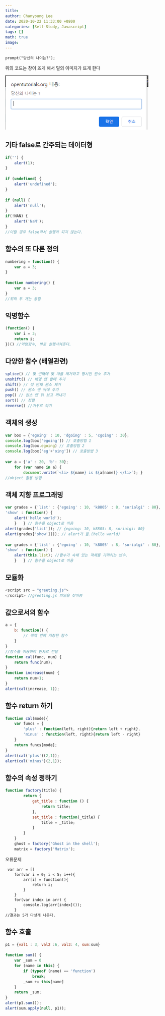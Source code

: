 ```yaml
---
title: 
author: Chanyoung Lee
date: 2020-10-22 11:33:00 +0800
categories: [Self-Study, Javascript]
tags: []
math: true
image: 
---
```


```
prompt("당신의 나이는?"); 
```
위의 코드는 창이 뜨게 해서 밑의 이미지가 뜨게 한다

![prompt](/assets/img/Javascript/prompt.png)


## 기타 false로 간주되는 데이터형
``` javascript
if('') {
    alert(1);
}
  
if (undefined) {
    alert('undefined');
}

if (null) {
    alert('null');
}
if(!NAN) {
    alert('NaN');
}
//이럴 경우 false라서 실행이 되지 않는다. 
```

## 함수의 또 다른 정의
```javascript
numbering = function() {
    var a = 3;
}

function numbering() {
    var a = 3;
}
//위의 두 개는 동일
```
## 익명함수
```javascript
(function() {
    var i = 3;
    return i;
})() //익명함수, 바로 실행시켜준다.
```

## 다양한 함수 (배열관련)

```javascript
splice() // 몇 번째에 몇 개를 제거하고 명시된 원소 추가
unshift() // 배열 맨 앞에 추가
shift() // 첫 번째 원소 제거
push() // 원소 맨 뒤에 추가
pop() // 원소 맨 뒤 보고 꺼내기 
sort() // 정렬
reverse() //거꾸로 하기  
```

## 객체의 생성

```javascript
var box = {'egoing' : 10, 'dgoing' : 5, 'cgoing' : 30};
console.log(box['egoing']) // 호출방법 1 
console.log(box.egoing) // 호출방법 2
console.log(box['eg'+'oing']) // 호출방법 3

var a = {'a' : 20, 'b': 30};
    for (var name in a) {
        document.write(`<li> ${name} is ${a[name]} </li>`); } 
//object 활용 방법
```

## 객체 지향 프로그래밍

```javascript
var grades = {'list' : {'egoing' : 10, 'k8805' : 8, 'sorialgi' : 80}, 
'show' : function() {
    alert('hello world');
    }   } // 함수를 object로 이용
alert(grades['list']); // {egoing: 10, k8805: 8, sorialgi: 80}
alert(grades['show']()); // alert가 뜸.(hello world)

var grades = {'list' : {'egoing' : 10, 'k8805' : 8, 'sorialgi' : 80}, 
'show' : function() {
    alert(this.list); //함수가 속해 있는 객체를 가리키는 변수.  
    }   } // 함수를 object로 이용
```

## 모듈화
```javascript
<script src = "greeting.js"> 
</script> //greeting.js 파일을 찾아봄
```

## 값으로서의 함수
```javascript
a = {
    b: function() {
        // 객체 안에 저장된 함수
    }
}
//함수를 이용하여 인자로 전달
function cal(func, num) {
    return func(num);
}
function increase(num) {
    return num+1;
}
alert(cal(increase, 1));
```
## 함수 return 하기
```javascript
function cal(mode){
    var funcs = {
        'plus' : function(left, right){return left + right},
        'minus' : function(left, right){return left - right}
    }
    return funcs[mode];
}
alert(cal('plus')(2,1));
alert(cal('minus')(2,1));   
```

## 함수의 속성 정하기
```javascript
function factory(title) {
        return {
            get_title : function () {
                return title;
            },
            set_title : function(_title) {
                title = _title;
            }
        }
    }
    ghost = factory('Ghost in the shell');
    matrix = factory('Matrix');
```
오류문제
```
 var arr = []
    for(var i = 0; i < 5; i++){
        arr[i] = function(){
            return i;
        }
    }
    for(var index in arr) {
        console.log(arr[index]());
    }
//결과는 5가 다섯개 나온다.
```

## 함수 호출
```javascript
p1 = {val1 : 3, val2 :6, val3: 4, sum:sum}

function sum() {
    var _sum = 0
    for (name in this) {
        if (typeof (name) == 'function')
            break;
        _sum += this[name]
    }
    return _sum;
}
alert(p1.sum());
alert(sum.apply(null, p1));

```

